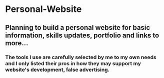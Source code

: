# Personal-Website

## Planning to build a personal website for basic information, skills updates, portfolio and links to more...

### The tools I use are carefully selected by me to my own needs and I only listed their pros in how they may support my website's development, false advertising.
